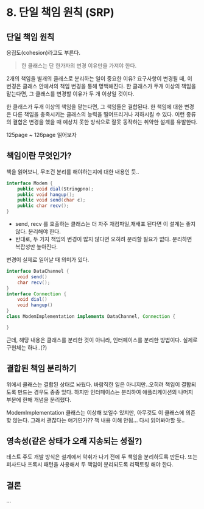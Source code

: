 # 8. 단일 책임 원칙 (SRP)

## 단일 책임 원칙

응집도(cohesion)라고도 부른다. 

> 한 클래스는 단 한가자의 변경 이유만을 가져야 한다. 

2개의 책임을 별개의 클래스로 분리하는 일이 중요한 이유? 요구사항이 변경될 때, 이 변경은 클래스 안에서의 책임 변경을 통해 명백해진다. 
한 클래스가 두개 이상의 책임을 맡는다면, 그 클래스를 변경할 이유가 두 개 이상일 것이다. 

한 클래스가 두개 이상의 책임을 맡는다면, 그 책임들은 결합된다. 한 책임에 대한 변경은 다른 책임을 충족시키는 클래스의 능력을 떨어뜨리거나 저하시킬 수 있다. 
이런 종류의 결합은 변경을 했을 때 예상치 못한 방식으로 잘못 동작하는 취약한 설계를 유발한다. 

125page ~ 126page 읽어보자

## 책임이란 무엇인가?

책을 읽어보니, 무조건 분리를 해야하는지에 대한 내용인 듯..

````java
interface Modem {
    public void dial(Stringpno);
    public void hangup();
    public void send(char c);
    public char recv();
}
````

- send, recv 를 호출하는 클래스는 더 자주 재컴파일,재배포 된다면 이 설계는 좋지 않다. 분리해야 한다. 
- 반대로, 두 가지 책임의 변경이 많지 않다면 오히려 분리할 필요가 없다. 분리하면 복잡성만 높아진다. 

변경이 실제로 일어날 때 의미가 있다. 

````java
interface DataChannel {
    void send()
    char recv();
}
interface Connection {
    void dial()
    void hangup()
}
class ModemImplementation implements DataChannel, Connection {

}
````

근데, 해당 내용은 클래스를 분리한 것이 아니라, 인터페이스를 분리한 방법이다. 실제로 구현체는 하나..(?)


## 결합된 책임 분리하기

위에서 클래스는 결합된 상태로 놔뒀다. 바람직한 일은 아니지만..오히려 책임이 결합되도록 만드는 경우도 종종 있다. 
하지만 인터페이스는 분리하여 애플리케이션의 나머지 부분에 한해 개념을 분리했다. 

ModemImplementation 클래스는 이상해 보일수 있지만, 아무것도 이 클래스에 의존핮 않는다. 그래서 괜찮다는 얘기인가??
책 내용 이해 안됨... 다시 읽어봐야할 듯..


## 영속성(같은 상태가 오래 지송되는 성질?)

테스트 주도 개발 방식은 설계에서 악취가 나기 전에 두 책임을 분리하도록 만든다. 또는 퍼사드나 프록시 패턴을 사용해서 두 책임이 분리되도록 리팩토링 해야 한다.

## 결론

...



